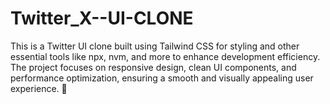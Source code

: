 # Twitter_X--UI-CLONE
This is a Twitter UI clone built using Tailwind CSS for styling and other essential tools like npx, nvm, and more to enhance development efficiency. The project focuses on responsive design, clean UI components, and performance optimization, ensuring a smooth and visually appealing user experience.  🚀

